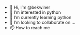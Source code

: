 - 👋 Hi, I’m @bekwiner
- 👀 I’m interested in python
- 🌱 I’m currently learning python
- 💞️ I’m looking to collaborate on ...
- 📫 How to reach me 

<!---
bekwiner/bekwiner is a ✨ special ✨ repository because its `README.md` (this file) appears on your GitHub profile.
You can click the Preview link to take a look at your changes.
--->
